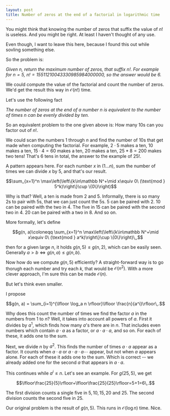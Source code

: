 ```yaml
---
layout: post
title: Number of zeros at the end of a factorial in logarithmic time
---
```


You might think that knowing the number of zeros that suffix the value of $n!$
is useless. And you might be right. At least I haven't thought of any use.

Even though, I want to leave this here, because I found this out while sovling
something else.

So the problem is:

*Given $n$, return the maximum number of zeros, that suffix $n!$. For example
for $n=5$, $n! = 15511210043330985984000000$, so the answer would be $6$.*

We could compute the value of the factorial and count the number of zeros. We'd
get the result this way in $\mathcal O(n!)$ time.

Let's use the following fact

*The number of zeros at the end of a number $n$ is equivalent to the number of
times $n$ can be evenly divided by ten.*

So an equivalent problem to the one given above is: How many 10s can you factor
out of $n!$.

We could scan the numbers 1 through $n$ and find the number of 10s that get made
when computing the factorial. For example, $2\cdot 5$ makes a ten, $10$ makes a
ten, $15\cdot 4=60$ makes a ten, $20$ makes a ten, $25*8=200$ makes two tens!
That's 6 tens in total, the answer to the example of $25!$.

A pattern appears here. For each number $x$ in $(1\dots n)$, sum the number of
times we can divide $x$ by 5, and that's our result.

$$\sum_{x=1}^n \max\left(\left\{k\in\mathbb N^+\mid x\equiv 0\ (\text{mod } 5^k)\right\}\cup \{0\}\right)$$

Why is that? Well, a ten is made from 2 and 5. Informally, there is so many 2s
to pair with 5s, that we can just count the 5s. 5 can be paired with 2. 10 can be paired with the two in 4. The five in 15 can be paired with the second two in 4. 20 can be paired with a two in 8. And so on.

More formally, let's define

$$g(n, a)\coloneqq \sum_{x=1}^n \max\left(\left\{k\in\mathbb N^+\mid x\equiv 0\ (\text{mod } a^k)\right\}\cup \{0\}\right)\,,$$

then for a given large $n$, it holds $g(n, 5)\leq g(n, 2)$, which can be easily
seen. Generally $a>b \iff g(n,a)\leq g(n,b)$.

Now how do we compute $g(n, 5)$ efficiently? A straight-forward way is to go thorugh each number and try each $k$, that would be $\mathcal O(n^2)$. With a more clever approach, I'm sure this can be made $\mathcal O(n)$.

But let's think even smaller.

I propose

$$g(n, a) = \sum_{i=1}^{\lfloor \log_a n \rfloor}\lfloor \frac{n}{a^i}\rfloor\,.$$

Why does this count the number of times we find the factor $a$ in the numbers
from $1$ to $n$? Well, it takes into account all powers of $a$. First it divides
by $a^1$, which finds how many $a$'s there are in $n$. That includes even
numbers which contain $a\cdot a$ as a factor, or $a\cdot a \cdot a$, and so on.
For each of these, it adds one to the sum.

Next, we divide $n$ by $a^2$. This finds the number of times $a\cdot a$ appear
as a factor. It counts when $a\cdot a$ or $a\cdot a\cdot a\cdots$ appear, but
not when $a$ appears alone. For each of these it adds one to the sum. Which is
correct -- we already added one for the second $a$ that appears in $a\cdot a$.

This continues while $a^i\leq n$. Let's see an example. For $g(25, 5)$, we get

$$\lfloor\frac{25}{5}\rfloor+\lfloor\frac{25}{25}\rfloor=5+1=6\,.$$

The first division counts a single five in $5, 10, 15, 20$ and $25$. The second division counts the second five in $25$.

Our original problem is the result of $g(n,5)$. This runs in $\mathcal O(\log
n)$ time. Nice.
